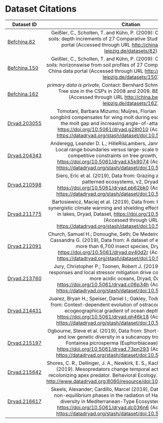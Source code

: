 
# Dataset Citations

| Dataset ID       | Citation |
| ------------- |:-------------:| 
| [Befchina.82](http://china.befdata.biow.uni-leipzig.de/datasets/82)| Geißler, C., Scholten, T. and Kühn, P. (2009): CNS and pH analyses of soils: depth increments of 27 Comparative Study Plots . BEF-China data portal (Accessed through URL http://china.befdata.biow.uni-leipzig.de/datasets/82) | 
| [Befchina.150](http://china.befdata.biow.uni-leipzig.de/datasets/150)| Geißler, C., Scholten, T. and Kühn, P. (2009): CNS and pH analyses of soils: horizonswise from soil profiles of 27 Comparative Study Plots. BEF-China data portal (Accessed through URL http://china.befdata.biow.uni-leipzig.de/datasets/150) | 
| [Befchina.162](http://china.befdata.biow.uni-leipzig.de/datasets/162)|  <em>primary data is private</em>, Contact: Bernhard Schmid, Martin Baruffol. CSPs: Tree size in the CSPs in 2008 and 2009. BEF-China data portal (Accessed through URL http://china.befdata.biow.uni-leipzig.de/datasets/162) | 
| [Dryad.203055](https://datadryad.org/stash/dataset/doi:10.5061/dryad.g28t010)| Tomotani, Barbara Mizumo; Muijres, Florian (2019), Data from: A songbird compensates for wing molt during escape flights by reducing the molt gap and increasing angle-of-attack, Dryad, Dataset, https://doi.org/10.5061/dryad.g28t010 (Accessed through URL https://datadryad.org/stash/dataset/doi:10.5061/dryad.g28t010 | 
| [Dryad.204343](https://datadryad.org/stash/dataset/doi:10.5061/dryad.k5k9074)| Anderegg, Leander D. L.; HilleRisLambers, Janneke (2019), Data from: Local range boundaries versus large-scale tradeoffs: climatic and competitive constraints on tree growth, Dryad, Dataset, https://doi.org/10.5061/dryad.k5k9074 (Accessed through URL https://datadryad.org/stash/dataset/doi:10.5061/dryad.k5k9074 | 
| [Dryad.210598](https://datadryad.org/stash/dataset/doi:10.5061/dryad.pb62bk0)| Siero, Eric et al. (2019), Data from: Grazing away the resilience of patterned ecosystems, v2, Dryad, Dataset, https://doi.org/10.5061/dryad.pb62bk0 (Accessed through URL https://datadryad.org/stash/dataset/doi:10.5061/dryad.pb62bk0 | 
| [Dryad.211775](https://datadryad.org/stash/dataset/doi:10.5061/dryad.67k2f74)| Bartosiewicz, Maciej et al. (2019), Data from: Hot tops, cold bottoms: synergistic climate warming and shielding effects increase carbon burial in lakes, Dryad, Dataset, https://doi.org/10.5061/dryad.67k2f74 (Accessed through URL https://datadryad.org/stash/dataset/doi:10.5061/dryad.67k2f74 | 
| [Dryad.212091](https://datadryad.org/stash/dataset/doi:10.5061/dryad.pv40d2r)| Church, Samuel H.; Donoughe, Seth; De Medeiros, Bruno A. S.; Extavour, Cassandra G. (2019), Data from: A dataset of egg size and shape from more than 6,700 insect species, Dryad, Dataset, https://doi.org/10.5061/dryad.pv40d2r (Accessed through URL https://datadryad.org/stash/dataset/doi:10.5061/dryad.pv40d2r | 
| [Dryad.213760](https://datadryad.org/stash/dataset/doi:10.5061/dryad.pv40d2r)| Jury, Christopher P.; Toonen, Robert J. (2019), Data from: Adaptive responses and local stressor mitigation drive coral resilience in warmer, more acidic oceans, Dryad, Dataset, https://doi.org/10.5061/dryad.c06p34h (Accessed through URL https://datadryad.org/stash/dataset/doi:10.5061/dryad.c06p34h | 
| [Dryad.214431](https://datadryad.org/stash/dataset/doi:10.5061/dryad.qh46k18)| Juarez, Bryan H.; Speiser, Daniel I.; Oakley, Todd Hampton (2019), Data from: Context-dependent evolution of ostracod morphology along the ecogeographical gradient of ocean depth, Dryad, Dataset, https://doi.org/10.5061/dryad.qh46k18 (Accessed through URL https://datadryad.org/stash/dataset/doi:10.5061/dryad.qh46k18 | 
| [Dryad.215197](https://datadryad.org/stash/dataset/doi:10.5061/dryad.73pn293)| Ogbourne, Steve et al. (2019), Data from: Short distance pollen dispersal and low genetic diversity in a subcanopy tropical rainforest tree, Fontainea picrosperma (Euphorbiaceae), Dryad, Dataset, https://doi.org/10.5061/dryad.73pn293 (Accessed through URL https://datadryad.org/stash/dataset/doi:10.5061/dryad.73pn293 | 
| [Dryad.215642](http://www.datadryad.org:8080/resource/doi:10.5061/dryad.60m1ps0/1)| Shores, C. R., Dellinger, J. A., Newkirk, E. S., Kachel, S. M., & Wirsing, A. J. (2019). Mesopredators change temporal activity in response to a recolonizing apex predator. Behavioral Ecology.  (Accessed through URL http://www.datadryad.org:8080/resource/doi:10.5061/dryad.60m1ps0/1 | 
| [Dryad.216617](https://datadryad.org/stash/dataset/doi:10.5061/dryad.dc036n6)| Skeels, Alexander; Cardillo, Marcel (2019), Data from: Equilibrium and non-equilibrium phases in the radiation of Hakea and the drivers of diversity in Mediterranean-Type Ecosystems, Dryad, Dataset, https://doi.org/10.5061/dryad.dc036n6 (Accessed through URL https://datadryad.org/stash/dataset/doi:10.5061/dryad.dc036n6 | 
